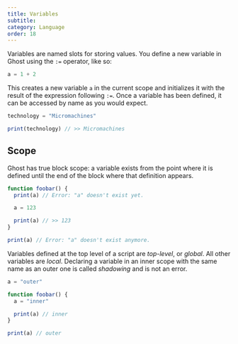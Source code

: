 ```yaml
---
title: Variables
subtitle:
category: Language
order: 18
---
```


Variables are named slots for storing values. You define a new variable in Ghost using the `:=` operator, like so:

```typescript
a = 1 + 2
```

This creates a new variable `a` in the current scope and initializes it with the result of the expression following `:=`. Once a variable has been defined, it can be accessed by name as you would expect.

```typescript
technology = "Micromachines"

print(technology) // >> Micromachines
```

## Scope

Ghost has true block scope: a variable exists from the point where it is defined until the end of the block where that definition appears.

```typescript
function foobar() {
  print(a) // Error: "a" doesn't exist yet.

  a = 123

  print(a) // >> 123
}

print(a) // Error: "a" doesn't exist anymore.
```

Variables defined at the top level of a script are _top-level_, or _global_. All other variables are _local_. Declaring a variable in an inner scope with the same name as an outer one is called _shadowing_ and is not an error.

```typescript
a = "outer"

function foobar() {
  a = "inner"

  print(a) // inner
}

print(a) // outer
```
